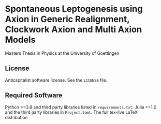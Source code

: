 # Spontaneous Leptogenesis using Axion in Generic Realignment, Clockwork Axion and Multi Axion Models
Masters Thesis in Physics at the University of Goettingen

## License
Anticapitalist software license. See the `LICENSE` file.

## Required Software
Python >=3.8 and third party libraries listed in `requirements.txt`.
Julia >=1.0 and the third party libraries in `Project.toml`.
The full tex-live LaTeX distribution

